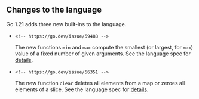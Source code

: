 ## Changes to the language

Go 1.21 adds three new built-ins to the language.

  -     <!-- https://go.dev/issue/59488 -->

    The new functions `min` and `max` compute the
    smallest (or largest, for `max`) value of a fixed number
    of given arguments.
    See the language spec for
    [details](/ref/spec#Min_and_max).

  -     <!-- https://go.dev/issue/56351 -->

    The new function `clear` deletes all elements from a
    map or zeroes all elements of a slice.
    See the language spec for
    [details](/ref/spec#Clear).
